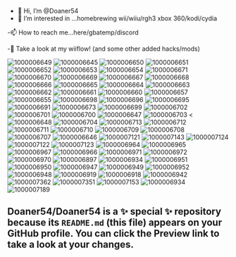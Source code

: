 - 👋 Hi, I’m @Doaner54
- 👀 I’m interested in ...homebrewing wii/wiiu/rgh3 xbox 360/kodi/cydia

-📫 How to reach me...here/gbatemp/discord

-🛑 Take a look at my wiiflow! (and some other added hacks/mods)

![1000006649](https://github.com/user-attachments/assets/557031be-6f8a-4e8f-8202-b05e24574bf8)
![1000006645](https://github.com/user-attachments/assets/ff94007f-f970-45a2-85a0-b2b75e349807)
![1000006650](https://github.com/user-attachments/assets/3d228e78-3fca-4769-88f3-55cca73db034)
![1000006651](https://github.com/user-attachments/assets/b72364dc-a42b-45e5-9c86-ea86f1d7ea0a)
![1000006652](https://github.com/user-attachments/assets/95987d34-948c-4d2d-a425-5aa37d373ab5)
![1000006653](https://github.com/user-attachments/assets/34128b0e-ff69-4b6d-a9df-7ad798d7ecd9)
![1000006654](https://github.com/user-attachments/assets/deb46ca2-ffbd-4ca9-a8b0-96aedbb43fae)
![1000006671](https://github.com/user-attachments/assets/3d1a24d2-ea6c-4502-9c37-f35c87324e84)
![1000006670](https://github.com/user-attachments/assets/079a096c-76ac-487e-a2ed-84f46040f7fa)
![1000006669](https://github.com/user-attachments/assets/a9f97d7e-1909-4abe-8576-1733dabb9811)
![1000006667](https://github.com/user-attachments/assets/a2616824-6350-48d3-9f47-8a0a6bd5b51b)
![1000006668](https://github.com/user-attachments/assets/d565cf2e-2f7d-45c6-9eac-d47b21b797b6)
![1000006666](https://github.com/user-attachments/assets/6bda609d-8d1d-446f-b600-232f3d65d08d)
![1000006665](https://github.com/user-attachments/assets/67949435-db67-42c5-8186-e8cabd600e3f)
![1000006664](https://github.com/user-attachments/assets/19026e54-62ba-4146-90e8-43c6616497ae)
![1000006663](https://github.com/user-attachments/assets/2709a00d-91fa-4aa6-91f2-ed0deabcc277)
![1000006662](https://github.com/user-attachments/assets/3907b4f7-0dac-451f-a929-2d9dd7f2f31b)
![1000006661](https://github.com/user-attachments/assets/cbdba183-7b80-40ea-bc26-12fa06254dbc)
![1000006660](https://github.com/user-attachments/assets/77c8b986-6418-4200-8f15-1a830c8ff983)
![1000006657](https://github.com/user-attachments/assets/04001320-7daa-4944-8951-830f9b4bbbed)
![1000006655](https://github.com/user-attachments/assets/605543ab-f730-4fee-91a2-e9ec0fbb09b3)
![1000006698](https://github.com/user-attachments/assets/7d190242-f0ce-442b-b3d4-db89f226382d)
![1000006696](https://github.com/user-attachments/assets/d67b370d-e596-4d77-a417-85f45ce5d91e)
![1000006695](https://github.com/user-attachments/assets/8d332ffe-6a11-44ca-9594-4e22adc87f0a)
![1000006691](https://github.com/user-attachments/assets/c1c2db84-9b39-43ba-837e-49f19200ae4a)
![1000006673](https://github.com/user-attachments/assets/7bef49a3-d54e-4d08-8b60-95f79e1a074e)
![1000006699](https://github.com/user-attachments/assets/1fa8674e-16ce-4e64-bae7-9b14cf1d40aa)
![1000006702](https://github.com/user-attachments/assets/4f4f54d6-6358-4889-9825-cc1799eacd35)
![1000006701](https://github.com/user-attachments/assets/0262d10c-4f66-45e1-ba30-9d545123565b)
![1000006700](https://github.com/user-attachments/assets/fda675bc-383d-48cc-b74d-db85319808ab)
![1000006647](https://github.com/user-attachments/assets/6cf321ed-bad6-42af-9123-9fd39b3d7b29)
![1000006703](https://github.com/user-attachments/assets/4aa5cffb-bc04-46ba-800e-9051f90da007)
<![1000006648](https://github.com/user-attachments/assets/bab86992-3854-4d86-9fb9-eac009905711)
![1000006704](https://github.com/user-attachments/assets/b43c6e88-93eb-4508-8dc3-45982952114d)
![1000006713](https://github.com/user-attachments/assets/7d52ff8c-5e73-4b4c-9771-9ffd9760c4be)
![1000006712](https://github.com/user-attachments/assets/baab376d-6231-4a83-a2e1-b038f43fc83f)
![1000006711](https://github.com/user-attachments/assets/6108990c-1511-4550-8d92-0d1398e34adf)
![1000006710](https://github.com/user-attachments/assets/e69983ef-21e2-468f-8a04-0bc110f33649)
![1000006709](https://github.com/user-attachments/assets/a64dadb6-6718-4a1a-8c60-fa03c6cce64e)
![1000006708](https://github.com/user-attachments/assets/059bc384-b190-4dd6-94e9-073bc72f8f93)
![1000006707](https://github.com/user-attachments/assets/dad16247-774b-4ec5-a4d4-7c4fa300d1d5)
![1000006646](https://github.com/user-attachments/assets/55175ac8-9a2b-4608-b15a-ed379a0da6d8)
![1000007121](https://github.com/user-attachments/assets/11f28e28-cb8e-495e-a54a-ff8ea622f61d)
![1000007143](https://github.com/user-attachments/assets/e07137d6-45f9-4f11-a071-6005dbc03886)
![1000007124](https://github.com/user-attachments/assets/1b1f0662-4fb5-474f-bec7-4d56a2eb6d86)
![1000007122](https://github.com/user-attachments/assets/c3e0c297-dc44-434e-b72b-cb46e8f34232)
![1000007123](https://github.com/user-attachments/assets/a66e6e04-8366-4bb1-b88e-0ab1e7be6944)
![1000006964](https://github.com/user-attachments/assets/16f20cbb-7c92-4550-92ae-c834777478da)
![1000006965](https://github.com/user-attachments/assets/82ddce82-3d36-4475-b9ed-f3ea26fe5e55)
![1000006967](https://github.com/user-attachments/assets/1b72b732-58d1-4d9e-972e-a2e87e4055e7)
![1000006966](https://github.com/user-attachments/assets/0eadfdac-5d78-48e2-91ae-53ccf3265167)
![1000006971](https://github.com/user-attachments/assets/5a57059a-1865-4b20-9bca-2745406aa589)
![1000006972](https://github.com/user-attachments/assets/f2994db6-dc7b-4195-8c5d-427c3e14fedf)
![1000006970](https://github.com/user-attachments/assets/cb4bf9bb-bf57-494c-9af4-01cb24bd0a74)
![1000006897](https://github.com/user-attachments/assets/76bf2a21-dd94-4a05-b696-d87955b174f2)
![1000006934](https://github.com/user-attachments/assets/d9f7cd2f-773b-4c14-975f-215e2822a773)
![1000006951](https://github.com/user-attachments/assets/e89c2c4f-2295-4b8d-9900-3af7bf1252e2)
![1000006950](https://github.com/user-attachments/assets/4f6820a7-4406-4635-b848-14059f4a88cd)
![1000006947](https://github.com/user-attachments/assets/f74419fe-8267-429a-819e-5e27120eb377)
![1000006949](https://github.com/user-attachments/assets/c832667c-6fe7-44c5-90d3-d3def40f15be)
![1000006952](https://github.com/user-attachments/assets/a7170eaf-3b23-44a9-bc22-4b7d50f9eb78)
![1000006948](https://github.com/user-attachments/assets/5f4ee4d1-bbc0-4f08-9288-d2feb424f014)
![1000006919](https://github.com/user-attachments/assets/989e85c6-4236-4945-af36-a22c6624d37e)
![1000006918](https://github.com/user-attachments/assets/c84c8a02-2cb9-4a38-a0b3-5e171b438357)
![1000006942](https://github.com/user-attachments/assets/0c5c9990-c977-45b3-9e68-15290a556a08)
![1000007362](https://github.com/user-attachments/assets/ce72af00-9588-4144-8e37-77debec78ef9)
![1000007351](https://github.com/user-attachments/assets/c44a535c-d650-4b52-ba00-1a34b955d3e6)
![1000007153](https://github.com/user-attachments/assets/fd6a0fe1-07c8-4ec2-b63e-2b74d7d10342)
![1000006934](https://github.com/user-attachments/assets/669d8b50-dacb-46b7-82d2-55de78284e96)
![1000007189](https://github.com/user-attachments/assets/ef284fad-79a5-414b-857d-af8572f71561)


Doaner54/Doaner54 is a ✨ special ✨ repository because its `README.md` (this file) appears on your GitHub profile.
You can click the Preview link to take a look at your changes.
--
